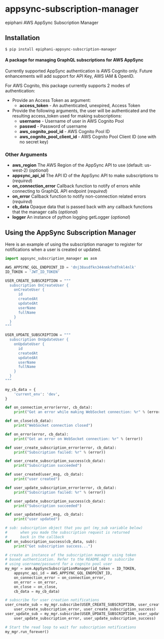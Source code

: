 # appsync-subscription-manager
epiphani AWS AppSync Subscription Manager

## Installation
```
$ pip install epiphani-appsync-subscription-manager
```

#### A package for managing GraphQL subscriptions for AWS AppSync

Currently supported AppSync authentication is AWS Cognito only.  Future enhancements will add support for
API Key, AWS IAM & OpenID.

For AWS Cognito, this package currently supports 2 modes of authentication:
- Provide an Access Token as argument:
  - **access_token** - An authenticated, unexpired, Access Token
- Provide the following arguments, the user will be authenticated and the resulting access_token used for making subscriptions:
  - **username** - Username of user in AWS Cognito Pool
  - **passwd** - Password of username
  - **aws_cognito_pool_id** - AWS Cognito Pool ID
  - **aws_cognito_pool_client_id** - AWS Cognito Pool Client ID (one with no secret key)

### Other Arguments
- **aws_region** The AWS Region of the AppSync API to use (default: us-west-2) (_optional_)
- **appsync_api_id** The API ID of the AppSync API to make subscriptions to (_required_)
- **on_connection_error** Callback function to notify of errors while connecting to GraphQL API endpoint (_required_)
- **on_error** Callback function to notify non-connection related errors (_required_)
- **cb_data** Opaque data that is passed back with any callback functions that the manager calls (_optional_)
- **logger** An instance of python logging getLogger (_optional_)


## Using the AppSync Subscription Manager

Here is an example of using the subscription manager to register for notifications when a user is created or updated.

```python
import appsync_subscription_manager as asm

AWS_APPSYNC_GQL_ENDPOINT_ID = 'dnj38asdfkn344nmkfndfnkl4nlk'
ID_TOKEN = 'JWT_ID_TOKEN'

USER_CREATE_SUBSCRIPTION = """
  subscription OnCreateUser {
    onCreateUser {
      id
      createdAt
      updatedAt
      userName
      fullName
    }
  }
"""

USER_UPDATE_SUBSCRIPTION = """
  subscription OnUpdateUser {
    onUpdateUser {
      id
      createdAt
      updatedAt
      userName
      fullName
    }
  }
"""
      
my_cb_data = {
    'current_env': 'dev',
}

def on_connection_error(error, cb_data):
    print("Got an error while making WebSocket connection: %r" % (error))

def on_close(cb_data):
    print("WebSocket connection closed")

def on_error(error, cb_data):
    print("Got an error on WebSocket connection: %r" % (error))

def user_create_subscription_error(error, cb_data):
    print("Subscription failed: %r" % (error))

def user_create_subscription_success(cb_data):
    print("Subscription succeeded")

def user_created(user_msg, cb_data):
    print("user created")

def user_update_subscription_error(error, cb_data):
    print("Subscription failed: %r" % (error))

def user_update_subscription_success(cb_data):
    print("Subscription succeeded")

def user_updated(user_msg, cb_data):
    print("user updated")

# sub: subscription object that you got (my_sub variable below)
#      when you made the subscription request is returned
#      back in the callback
def on_subscription_success(cb_data, sub):
    print("Got subscription success...")

# create an instance of the subscription manager using token
# based authentication. Refer to the README.md to subscribe
# using username/password for a cognito pool user
my_mgr = asm.AppSyncSubscriptionManager(id_token = ID_TOKEN,
    appsync_api_id = AWS_APPSYNC_GQL_ENDPOINT_ID,
    on_connection_error = on_connection_error,
    on_error = on_error,
    on_close = on_close,
    cb_data = my_cb_data)

# subscribe for user creation notifications
user_create_sub = my_mgr.subscribe(USER_CREATE_SUBSCRIPTION, user_created,
    user_create_subscription_error, user_create_subscription_success)
user_update_sub = my_mgr.subscribe(USER_UPDATE_SUBSCRIPTION, user_updated,
    user_update_subscription_error, user_update_subscription_success)

# Start the read loop to wait for subscription notifications
my_mgr.run_forever()
```
